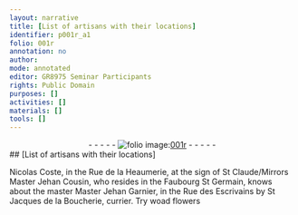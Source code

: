 ```yaml
---
layout: narrative
title: [List of artisans with their locations]
identifier: p001r_a1
folio: 001r
annotation: no
author:
mode: annotated
editor: GR8975 Seminar Participants
rights: Public Domain
purposes: []
activities: []
materials: []
tools: []
---
```


 <div class="folio" align="center">- - - - - <a href="http://gallica.bnf.fr/ark:/12148/btv1b10500001g/f7.image" target="_blank"><img src="https://cu-mkp.github.io/GR8975-edition/assets/photo-icon.png" alt="folio image: " style="display:inline-block; margin-bottom:-3px;"/>001r</a> - - - - - </div> 
## [List of artisans with their locations]

  <span class="name">Nicolas Coste</span>, in the <span class="place">Rue de la Heaumerie</span>, at the sign of <span class="place">St Claude</span>/Mirrors <span class="name">Master Jehan Cousin</span>, who resides in the <span class="place">Faubourg St Germain</span>, knows about the master <span class="name">Master Jehan Garnier</span>, in the <span class="place">Rue des Escrivains by St Jacques de la Boucherie</span>, <span class="profession">currier</span>. Try <span class="plant">woad</span> flowers  
